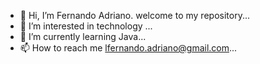 - 👋 Hi, I’m Fernando Adriano. welcome to my repository...
- 👀 I’m interested in technology ...
- 🌱 I’m currently learning Java...
- 📫 How to reach me lfernando.adriano@gmail.com...

